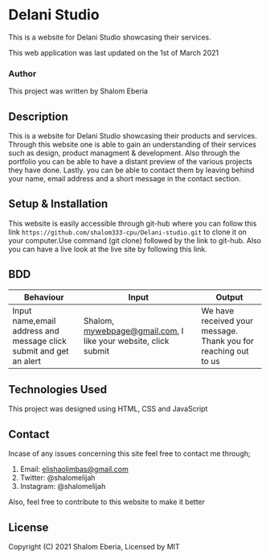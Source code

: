 # Delani Studio
This is a website for Delani Studio showcasing their services.

This web application was last updated on the 1st of March 2021

### Author
This project was written by Shalom Eberia

## Description
This is a website for Delani Studio showcasing their products and services. Through this website one is able to gain an understanding of their services such as design, product managment & development. Also through the portfolio you can be able to have a distant preview of the various projects they have done. Lastly. you can be able to contact them by leaving behind your name, email address and a short message in the contact section.

## Setup & Installation
This website is easily accessible through git-hub where you can follow this link ```https://github.com/shalom333-cpu/Delani-studio.git``` to clone it on your computer.Use command (git clone) followed by the link to git-hub. Also you can have a live look at the live site by following this link.

## BDD
| Behaviour | Input | Output |
| --------- | ------- | ------ |
| Input name,email address and message click submit and get an alert | Shalom, mywebpage@gmail.com, I like your website, click submit |  We have received your message. Thank you for reaching out to us |

## Technologies Used
This project was designed using HTML, CSS and JavaScript

## Contact
Incase of any issues concerning this site feel free to contact me through;
1. Email: elishaolimbas@gmail.com
2. Twitter: @shalomelijah
3. Instagram: @shalomelijah

Also, feel free to contribute to this website to make it better

## License
Copyright (C) 2021 Shalom Eberia, Licensed by MIT